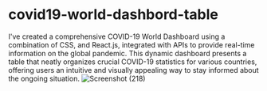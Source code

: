 # covid19-world-dashbord-table
I've created a comprehensive COVID-19 World Dashboard using a combination of  CSS, and React.js, integrated with APIs to provide real-time information on the global pandemic. This dynamic dashboard presents a table that neatly organizes crucial COVID-19 statistics for various countries, offering users an intuitive and visually appealing way to stay informed about the ongoing situation.
![Screenshot (218)](https://github.com/hema-prema/covid19-world-dashbord-table/assets/88368160/a9c52297-58c4-4a3a-80a3-4f829a19d2b5)
